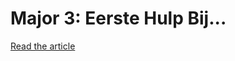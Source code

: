 Major 3: Eerste Hulp Bij...
===========================

[Read the article](http://tuurdutoit.be/projects/major/ehb)
